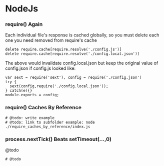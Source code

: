 # NodeJs
<!-- note somewhere that this is a subset of javascript -->


### require() Again
<!--
search google results for better title + keywords/subtitle, e.g.:
	How to remove module after "require" in node.js?
	How to re-require a module
I think I noted elsewhere in an @todo to have several varying questions as subtitles, and the title can be succinct
-->
Each individual file's response is cached globally, so you must delete each one you need removed from require's cache
```
delete require.cache[require.resolve('./config.js')]
delete require.cache[require.resolve('./config.local.json')]
```
The above would invalidate config.local.json but keep the original value of config.json if config.js looked like:
```
var sext = require('sext'), config = require('./config.json')
try {
  sext(config,require('./config.local.json'));
} catch(e){}
module.exports = config;
```



### require() Caches By Reference
<!--
If you change the properties/value of an object returned/fetched by require(), does that changed value persist?
Will a modified property of an object returned by require() exist if subsequently require()d by separate file?
-->
```
# @todo: write example
# @todo: link to subfolder example: node ./require_caches_by_reference/index.js
```



### process.nextTick() Beats setTimeout(...,0)
@todo
<!--
@todo: write subfolder example
	have a file that setTimeout(0)s before process.nextTick()ing
	run this file 1000 times and record that nextTick() fires first each time
-->
```
# @todo
```